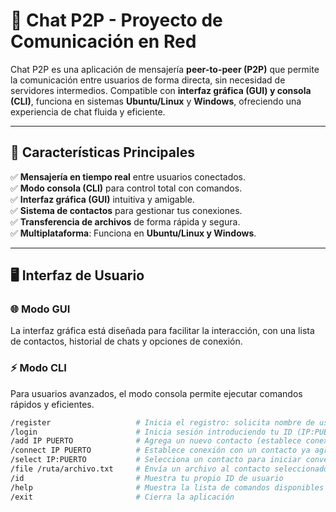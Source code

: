 # 💬 Chat P2P - Proyecto de Comunicación en Red  

Chat P2P es una aplicación de mensajería **peer-to-peer (P2P)** que permite la comunicación entre usuarios de forma directa, sin necesidad de servidores intermedios. Compatible con **interfaz gráfica (GUI) y consola (CLI)**, funciona en sistemas **Ubuntu/Linux** y **Windows**, ofreciendo una experiencia de chat fluida y eficiente.  

---

## 🚀 **Características Principales**  
✅ **Mensajería en tiempo real** entre usuarios conectados.  
✅ **Modo consola (CLI)** para control total con comandos.  
✅ **Interfaz gráfica (GUI)** intuitiva y amigable.  
✅ **Sistema de contactos** para gestionar tus conexiones.  
✅ **Transferencia de archivos** de forma rápida y segura.  
✅ **Multiplataforma**: Funciona en **Ubuntu/Linux y Windows**.  

---

## 🖥️ **Interfaz de Usuario**  

### 🌐 **Modo GUI**  
La interfaz gráfica está diseñada para facilitar la interacción, con una lista de contactos, historial de chats y opciones de conexión.  


### ⚡ **Modo CLI**  
Para usuarios avanzados, el modo consola permite ejecutar comandos rápidos y eficientes.  

```bash
/register                   # Inicia el registro: solicita nombre de usuario y puerto
/login                      # Inicia sesión introduciendo tu ID (IP:PUERTO)
/add IP PUERTO              # Agrega un nuevo contacto (establece conexión automáticamente)
/connect IP PUERTO          # Establece conexión con un contacto ya agregado
/select IP:PUERTO           # Selecciona un contacto para iniciar conversación
/file /ruta/archivo.txt     # Envía un archivo al contacto seleccionado
/id                         # Muestra tu propio ID de usuario
/help                       # Muestra la lista de comandos disponibles
/exit                       # Cierra la aplicación
